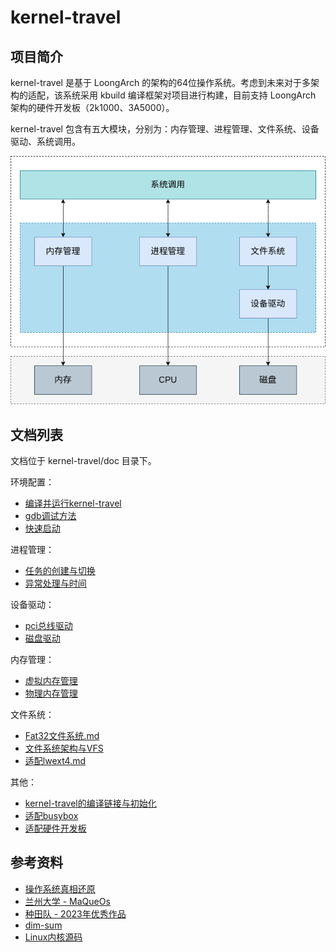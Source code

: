 # kernel-travel

## 项目简介

kernel-travel 是基于 LoongArch 的架构的64位操作系统。考虑到未来对于多架构的适配，该系统采用 kbuild 编译框架对项目进行构建，目前支持 LoongArch 架构的硬件开发板（2k1000、3A5000）。

kernel-travel 包含有五大模块，分别为：内存管理、进程管理、文件系统、设备驱动、系统调用。

![Alt text](./doc/img/系统架构.png)



## 文档列表

文档位于 kernel-travel/doc 目录下。

环境配置：

* [编译并运行kernel-travel](./doc/编译并运行kernel-travel.md)
* [gdb调试方法](./doc/安装x86环境下支持调试loongarch体系结构的gdb.md)
* [快速启动](./doc/快速启动.md)

进程管理：

* [任务的创建与切换](./doc/任务创建与切换.md)
* [异常处理与时间](./doc/异常处理与时间.md)

设备驱动：

* [pci总线驱动](./doc/pci总线驱动.md)
* [磁盘驱动](./doc/磁盘驱动.md)

内存管理：

* [虚拟内存管理](./doc/虚拟内存管理.md)
* [物理内存管理](./doc/物理内存管理.md)

文件系统：

* [Fat32文件系统.md](./doc/Fat32文件系统.md)
* [文件系统架构与VFS](./doc/文件系统.md)
* [适配lwext4.md](./doc/适配lwext4.md)

其他：

* [kernel-travel的编译链接与初始化](./doc/kernel-travel的编译链接与初始化.md)
* [适配busybox](./doc/适配busybox.md)
* [适配硬件开发板](./doc/板子.md)

## 参考资料

* [操作系统真相还原](https://github.com/yifengyou/os-elephant)
* [兰州大学 - MaQueOs](https://gitee.com/dslab-lzu/maqueos)
* [种田队 - 2023年优秀作品](https://gitlab.eduxiji.net/202310006101080/zhongtianos)
* [dim-sum](https://gitee.com/xiebaoyou/dim-sum)
* [Linux内核源码](https://elixir.bootlin.com/linux/latest/source)
